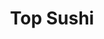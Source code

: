 ---
layout: place
title: "Top Sushi"
permalink: /texas/houston/top-sushi.html
stateAbbr: TX
stateName: Texas
cityName: Houston
place_id: ChIJ9c10p6bDQIYRy_EokfjexHs
photos:
  - name: >-
      places/ChIJ9c10p6bDQIYRy_EokfjexHs/photos/AeeoHcJ7hNfaGl95YV3Tv7P1zP-1jF4fO_nXAfH7PIrg_LL5Q9j8mBCGQHi7pmX2I7jtwQkJxt4ivqzXzrLMBBR_exIEY6XG1L3sG4xowEwyVqQRBhpGXRY6UChko7J-3lRMZKNtQJ0MnkznuY-AoAWrxjdch2z1WUwot71vEyhcB4AnKS4S_ky-zDZ8t8Ceeq7qKikAYXbaftze_eo2GL6xXROUhWwn-ypPmrGNb2Q7_mFuAuv3zhCrmKKqtnryacDu1MnAx6RUqMjjbpVqtpSClLrUOKzalN3PakM2JcqP9T40Gg
    widthPx: 2448
    heightPx: 3264
    authorAttributions:
      - displayName: Top Sushi
        uri: https://maps.google.com/maps/contrib/103064661172433848741
        photoUri: >-
          https://lh3.googleusercontent.com/a-/ALV-UjUgy6AEi1FTXQyjOJrwz9pNKYpXZPyCAEgWj843poy_GUxuMi4=s100-p-k-no-mo
    flagContentUri: >-
      https://www.google.com/local/imagery/report/?cb_client=maps_api_places.places_api&image_key=!1e10!2sAF1QipPZ0j_bNwZDbKltkYiNMa2XdFX13TXSI4pdhDgr&hl=en-US
    googleMapsUri: >-
      https://www.google.com/maps/place//data=!3m4!1e2!3m2!1sAF1QipPZ0j_bNwZDbKltkYiNMa2XdFX13TXSI4pdhDgr!2e10!4m2!3m1!1s0x8640c3a6a774cdf5:0x7bc4def89128f1cb
  - name: >-
      places/ChIJ9c10p6bDQIYRy_EokfjexHs/photos/AeeoHcJr0mjDgL7BAm5XHWtHWPv9Z7gQ8FIX7yMuAEZs9ckpFn22jbokyfhYD1eWnuaq8KSpnv8F6syI4cMo4Ip3OqVCWePMGX2gPMLsxlcCOMYwn2qTqxa02z-Pr3jiXVT1YFbEahdrtnZG706WQGYlhwOm8CdciG6okApUxZDvnync_yaC7hBaCOpA9bc-hWxHetPDu6WMeJ2Kg73OOVE26LuSe0eqSlWTaDzAB8NQ7riEnEafQe2C0qlXiYLkJlPFDx3Aop5z4CZwEiSS1M74irqqjEUyhGZtqEKLcHmLflat0Q
    widthPx: 1041
    heightPx: 626
    authorAttributions:
      - displayName: Top Sushi
        uri: https://maps.google.com/maps/contrib/103064661172433848741
        photoUri: >-
          https://lh3.googleusercontent.com/a-/ALV-UjUgy6AEi1FTXQyjOJrwz9pNKYpXZPyCAEgWj843poy_GUxuMi4=s100-p-k-no-mo
    flagContentUri: >-
      https://www.google.com/local/imagery/report/?cb_client=maps_api_places.places_api&image_key=!1e10!2sAF1QipM-A1U8mOdZLxQYtwKyNI2i2QGa1juTYWrmg8-T&hl=en-US
    googleMapsUri: >-
      https://www.google.com/maps/place//data=!3m4!1e2!3m2!1sAF1QipM-A1U8mOdZLxQYtwKyNI2i2QGa1juTYWrmg8-T!2e10!4m2!3m1!1s0x8640c3a6a774cdf5:0x7bc4def89128f1cb
  - name: >-
      places/ChIJ9c10p6bDQIYRy_EokfjexHs/photos/AeeoHcJo2AOQYn35Iw1PIzD8b5q36eHbDy8kubeKFd5NyrgMka-CDe2YtQj-Bycrff1e4x-jBmFm_Q8wV9FsOBJ3D-8k__qK5V4TxlV3EYvFvyUKho7EUtLzCG57mN9j7xsLj7C4A0eLbG01yjMUga2hI8RGfkkx_FiWYeN7GS0o_2uDAiiPC-u9cRUTv7rZ0yTp-E44flGuCCIqz5mwr8oIavh1Ql4HCWRq9QDf61jV4kgp7WcCZ5i6nPhagJIPap-iPm0FexzNgq7Yu6_2hUomQ1cfYGImVlrDIGllyVNWPgHSRuHPqEvqVzVkaoqTkWcn-V1dPMroZnslliTXekegfA3vFKprAHNwGdz7Yh_DCj-G5yFM15QtP1yaaWDS3umTCEq9FcJIVslpHUexRCHP2nM4JWoTgf39kQFuRxhZv1LyCg
    widthPx: 4032
    heightPx: 3024
    authorAttributions:
      - displayName: حذيفة الجبور
        uri: https://maps.google.com/maps/contrib/109862372232197708781
        photoUri: >-
          https://lh3.googleusercontent.com/a-/ALV-UjWnhv_IwjKD_ccXM4aAUbUf2Ut79eCMFrjfg8boG99gPvKdZgOq=s100-p-k-no-mo
    flagContentUri: >-
      https://www.google.com/local/imagery/report/?cb_client=maps_api_places.places_api&image_key=!1e10!2sCIHM0ogKEICAgICXnpOFEQ&hl=en-US
    googleMapsUri: >-
      https://www.google.com/maps/place//data=!3m4!1e2!3m2!1sCIHM0ogKEICAgICXnpOFEQ!2e10!4m2!3m1!1s0x8640c3a6a774cdf5:0x7bc4def89128f1cb
  - name: >-
      places/ChIJ9c10p6bDQIYRy_EokfjexHs/photos/AeeoHcK14zfc5BAc4VydkKxeSlJYmTxw80PNIfl718jtaNB0X3-6k6caBlym3g81T9b-1UTX1x27DrldlEZKKtGjinovUNdH453AB3v8j_F60K4j7ubwULvpc-RSOf3jDrAcwXjnMQIZ_8DuOKDT0v3z4mub4N-chi1zxTJJ7zps6zf8xRzbanVDxhZsG5UqOWY8XaSR6_GXA0eHUcaQEM6wJ_o08ESxsXij66e8EHPE0WLHpGBdAzriltCutwN875Z0YsTLu2u87YJoh-q3UB0TG9-WJfJr_6DxzZw2LRlyB44XdjL6w4f1kPan2TVsglnw2rc8yez2R1kErTT47xYvColy0jpZ5Pt1CxeLeUQEuoUEsMdO0Q5s-KNawTmbJy9YMvhgdFQuDIZGUeGcyEn3fx4w-od5jKP0s0NB-wBLJZG11YQxVyfqEjFfpBx374W4
    widthPx: 3456
    heightPx: 4608
    authorAttributions:
      - displayName: Joey K.
        uri: https://maps.google.com/maps/contrib/102736467203327463235
        photoUri: >-
          https://lh3.googleusercontent.com/a-/ALV-UjUXlBGu0JVbOOOwlLkzhkNhqZX1Q95aNzK8wGyC5xhsqbjBTlfW=s100-p-k-no-mo
    flagContentUri: >-
      https://www.google.com/local/imagery/report/?cb_client=maps_api_places.places_api&image_key=!1e10!2sCIABIhADyc5UcAUH7mfIp4cABr6l&hl=en-US
    googleMapsUri: >-
      https://www.google.com/maps/place//data=!3m4!1e2!3m2!1sCIABIhADyc5UcAUH7mfIp4cABr6l!2e10!4m2!3m1!1s0x8640c3a6a774cdf5:0x7bc4def89128f1cb
  - name: >-
      places/ChIJ9c10p6bDQIYRy_EokfjexHs/photos/AeeoHcIHqzRm555lC8lddaZMQEu7WACv8s7tDWjtev4q9u5EXvop-FfnTmzbuOxdKg8QIRPL7h_49iIqoPVZOzu7pjtnxVATgqsbFu8ROCFpSUcVboqjule6f6CeWyN0w6I6oR-DwJZwonijpSLB5NkwGRVXD1bwhcXDu-SvvjZqlW7Q9K09zMCpfUtsSQtb13VnCC4wFQUEH52sPxGBTkXA5byCDQhXPwl_aP8_NqwiWPXA-Tu9wVz6LAQD7hVIbyq6_XnsjktokDGrSVC0rzZ5uf-K-xsO8OKqAFqmnLpqXAh43tiQ6NB5xDZUHOfnCNlqzivXCb777m5yQIWhST2wTh93gdoF8qeL1sV3K6NPxbe2aIJEAI2O_gIg6ZvlkF-jEPMPwD2u0Adb9_OaFaCNgK8PuvFQH6aPJdtvaqYXbz4
    widthPx: 3600
    heightPx: 4800
    authorAttributions:
      - displayName: Tram Ngu
        uri: https://maps.google.com/maps/contrib/109524605735569376950
        photoUri: >-
          https://lh3.googleusercontent.com/a-/ALV-UjX-Z1aOKxyIrnOo6QnxbdxnINJLdWjoOL3zaimP0-g4KhdiicSk=s100-p-k-no-mo
    flagContentUri: >-
      https://www.google.com/local/imagery/report/?cb_client=maps_api_places.places_api&image_key=!1e10!2sCIHM0ogKEICAgMDg8LWSPA&hl=en-US
    googleMapsUri: >-
      https://www.google.com/maps/place//data=!3m4!1e2!3m2!1sCIHM0ogKEICAgMDg8LWSPA!2e10!4m2!3m1!1s0x8640c3a6a774cdf5:0x7bc4def89128f1cb
  - name: >-
      places/ChIJ9c10p6bDQIYRy_EokfjexHs/photos/AeeoHcJ-bZCfBv9zTGqZi1ibsescTA0y_TDPqUDpRtAyYEbvbCPKq1RCcdzr5Rl646Ctapkbk9qk_uzlZ5SIDVirIlOixi2SbB2BGS-thnagbJND1fGXzXuZK2AeU5FE-AdxrnOzGIHL82ft_vRUmHXQkrDjZ9Rupwf2OUqu9VMAJJejh74i4RaNRG3XgeR52Sgu3JliZOekkA29wCvXaIBEzKksU5gxrJcDZnkqPPQ_aklDARLRSjP1b2gB2738ZY8x3b0IGidZP7Uiw4ep6VADV12oNWdHCajsjyHCHo4qgHR_7KpiE32BuDiPg38RcAzl_Dc4jOO_OFPE6zzRBh13BpilACvnwA-uuoNEfMyGu2csr1nP_v4rOIQm7F5FkqMQy7H85kEENXMicuVOnoNTDgrsLRopHMcqfuo8JuD1tMY-sCDf
    widthPx: 4160
    heightPx: 2340
    authorAttributions:
      - displayName: Gus G.
        uri: https://maps.google.com/maps/contrib/100842671020956301782
        photoUri: >-
          https://lh3.googleusercontent.com/a-/ALV-UjXVn53Xjz4W7KDaBiy5RrysbWuAIabni9ymbBJ2xj26trcF7YBgSg=s100-p-k-no-mo
    flagContentUri: >-
      https://www.google.com/local/imagery/report/?cb_client=maps_api_places.places_api&image_key=!1e10!2sCIHM0ogKEICAgIDEmJO25QE&hl=en-US
    googleMapsUri: >-
      https://www.google.com/maps/place//data=!3m4!1e2!3m2!1sCIHM0ogKEICAgIDEmJO25QE!2e10!4m2!3m1!1s0x8640c3a6a774cdf5:0x7bc4def89128f1cb
  - name: >-
      places/ChIJ9c10p6bDQIYRy_EokfjexHs/photos/AeeoHcJbWFOUAj6LRtUvDMMSYPJvHVMWVcokTjLw2otd-5SdMBiK3OKwvnk7FwSNcN2kEDvMxS1-r2fYqrtkSbRVxQcqYf-LB4-JFaFb8fPLqt_yETDNZ3VDQapjk2jHRHedcbTNzvs5rMa0q15nRXny50XwO2lbD4rQNKr6viDuurScsEDVQMMgvl5x5Kp8Nu40gHkjilS4VZLRTHZVmBf0iSxocvwgz6-XZJRB6MRHXCiQOOUt3UwC7NMtwy6MvLnZBfiwShgaHBNp_CL7xhjivN8U4LtRl1KiTT1OqpcvkBvcQSJqRaJGd4xkbpDchjwfITNN3NT6XfaMkOdlDw1mJtWNFPkjy05lL1KKt3yHCE0ajtpynAfNYJwoYmuUevPFuV1KbqsgPYA0T4BzxsGmXCmUkEEmZbyLUfKOoeXESYsuH98
    widthPx: 3024
    heightPx: 4032
    authorAttributions:
      - displayName: Tram Ngu
        uri: https://maps.google.com/maps/contrib/109524605735569376950
        photoUri: >-
          https://lh3.googleusercontent.com/a-/ALV-UjX-Z1aOKxyIrnOo6QnxbdxnINJLdWjoOL3zaimP0-g4KhdiicSk=s100-p-k-no-mo
    flagContentUri: >-
      https://www.google.com/local/imagery/report/?cb_client=maps_api_places.places_api&image_key=!1e10!2sCIHM0ogKEICAgMDg8LWSnAE&hl=en-US
    googleMapsUri: >-
      https://www.google.com/maps/place//data=!3m4!1e2!3m2!1sCIHM0ogKEICAgMDg8LWSnAE!2e10!4m2!3m1!1s0x8640c3a6a774cdf5:0x7bc4def89128f1cb
  - name: >-
      places/ChIJ9c10p6bDQIYRy_EokfjexHs/photos/AeeoHcJfnZRYV1S2IfSSa4kDXBxFqhhxVNgE-DkbNKFgY8QE--O7ISBz6Xkx_ZBq5nT1yn5A0-zqAhENi1eQ8mR7QmeUspDAyjfNlDj9e6jtPYSrPOJJfPjdjkXlKykejfMNQrHZdLuH_nYa5L-98ndpPDNZflNfwSfOhVLNCk0A4Pna51ffuWK24qWFd_uezUf30z0ge_YYbptqHOmS1zkB0q0w_F13KDKdJ4NCt0ZexG3ieuTtw_dauyi1Nj9pvlnS3jGCj7giBK-PrD3OrpxDtVgc3K9CXxwcMznxzetFyd54zk_xNrWdcrWxFwaG_NfQxPVvGpibh9IOUrXoLuQGl7Nxw-2uCTkTZ8wQdsee-uo1EUhePRg0J61zB61TSm1pwzKXxB9WzPjzTM-K8lTvnUcQasVFw6yFYwXVas8kFhapHg
    widthPx: 4284
    heightPx: 4284
    authorAttributions:
      - displayName: Ritapooh
        uri: https://maps.google.com/maps/contrib/115279606287969644201
        photoUri: >-
          https://lh3.googleusercontent.com/a-/ALV-UjUbidEgf8bEVazI1u0Yf_hQNa4hTFTOOTGkjdfRXkkttRkqhsvFtQ=s100-p-k-no-mo
    flagContentUri: >-
      https://www.google.com/local/imagery/report/?cb_client=maps_api_places.places_api&image_key=!1e10!2sCIHM0ogKEICAgIDv3r_wUg&hl=en-US
    googleMapsUri: >-
      https://www.google.com/maps/place//data=!3m4!1e2!3m2!1sCIHM0ogKEICAgIDv3r_wUg!2e10!4m2!3m1!1s0x8640c3a6a774cdf5:0x7bc4def89128f1cb
  - name: >-
      places/ChIJ9c10p6bDQIYRy_EokfjexHs/photos/AeeoHcL1pzz1yhZN50oS-eANa0QZI2TQHu0_J9FkeW9TTUf6jjbqamzWUX1OQUhso8WGLBaUtZ8A5MfO5jEWXLi9SkS5lon-Xoj6RJjmgB1Ap0rknIDnbYN4mRfIXNvz5XOtKqMgogoeyknwhp15xYG1XljKvnLUVcKs67sEslw2YtVbdsvKHOAz2OkVWYoJMs2MBg31u62er-4zGKsMAqYD3YpHplXgYXaQ_7ip7itNXRtabdbnLAVNYt_ao11A7wtW78KWYTWAHr-szG89Rg0-gYvS_qHC9FC4dIni9Jat0BhCAEb9oG0Jy_ww14JVKjuc3pFVsjowwOop41UzZUGVX2MmvbSFRacSKBX4hrJuSlQEJyfD4hRF3eXvCrfJtREsxBJ6hqKzxtuzxg4CITo-c7bwfeXPvidC9wHHc86CNmdCxfVh
    widthPx: 4032
    heightPx: 3024
    authorAttributions:
      - displayName: Gavin
        uri: https://maps.google.com/maps/contrib/111360004622733113386
        photoUri: >-
          https://lh3.googleusercontent.com/a-/ALV-UjUE11rn0YKwVdkbSHMDBBGBCwKffmsMzaDCsY05zOpzQWrairo5Rg=s100-p-k-no-mo
    flagContentUri: >-
      https://www.google.com/local/imagery/report/?cb_client=maps_api_places.places_api&image_key=!1e10!2sCIHM0ogKEICAgICK1ILRkgE&hl=en-US
    googleMapsUri: >-
      https://www.google.com/maps/place//data=!3m4!1e2!3m2!1sCIHM0ogKEICAgICK1ILRkgE!2e10!4m2!3m1!1s0x8640c3a6a774cdf5:0x7bc4def89128f1cb
  - name: >-
      places/ChIJ9c10p6bDQIYRy_EokfjexHs/photos/AeeoHcLjyi9ydrTZLPZyBhUbl6cfPcBq2DfQudUNtBJsazgheIqD2OuI5vFuSznR2Jybj7s0EtW8cUKIx7WzUmqUB9T9sbMjowOsLYhZ0ZIvNGFxD1TuP-Jv__TF1WPhFMudOFPvsT2X7WZZPyqsFIjj8DVvIMxNjOuMkbhlrSflmcwOGN8osZ9-CWPJFpYA9kQNIJErffbmi5pN-E0eTWnFg3WB7WRnMNmzaY6hvNZSUXakGO7thpt9UErSsBGw-dDbWhK1rqiUbpNB6qdD9m1GHlLjEjQNVt0UgqSiKlnUl-ekWGtgezrROpDHEA69Kwlr6XBo4DXijSHlbGTryEFr8jx-dJjPnGF2p5RPP8gy4NYhqyKpRUVYK_y9bKmg2CicGmNAEohNP80p5aPRAyVpZXWGx4b-R8N43iSuJ5Msfhru7Gsi
    widthPx: 3024
    heightPx: 4032
    authorAttributions:
      - displayName: Camaron gamez Ruvalcaba
        uri: https://maps.google.com/maps/contrib/104001662315800581647
        photoUri: >-
          https://lh3.googleusercontent.com/a-/ALV-UjVAvLx7TbjMC0qpxgCKze2XH3etyHFZklCEGoPaPMCwkhJTx6__=s100-p-k-no-mo
    flagContentUri: >-
      https://www.google.com/local/imagery/report/?cb_client=maps_api_places.places_api&image_key=!1e10!2sCIHM0ogKEICAgIDMrK7Q5wE&hl=en-US
    googleMapsUri: >-
      https://www.google.com/maps/place//data=!3m4!1e2!3m2!1sCIHM0ogKEICAgIDMrK7Q5wE!2e10!4m2!3m1!1s0x8640c3a6a774cdf5:0x7bc4def89128f1cb
address: 8401 Westheimer Rd, Houston, TX 77063, USA
street: 8401 Westheimer Rd
city: Houston
state: TX
zip: '77063'
country: USA
neighborhood: Mid West
latitude: '29.736512'
longitude: '-95.514975'
accessibility_options:
  wheelchairAccessibleParking: true
  wheelchairAccessibleEntrance: true
  wheelchairAccessibleSeating: true
business_status: OPERATIONAL
name: Top Sushi
google_maps_links:
  directionsUri: >-
    https://www.google.com/maps/dir//''/data=!4m7!4m6!1m1!4e2!1m2!1m1!1s0x8640c3a6a774cdf5:0x7bc4def89128f1cb!3e0
  placeUri: https://maps.google.com/?cid=8918498321269060043
  writeAReviewUri: >-
    https://www.google.com/maps/place//data=!4m3!3m2!1s0x8640c3a6a774cdf5:0x7bc4def89128f1cb!12e1
  reviewsUri: >-
    https://www.google.com/maps/place//data=!4m4!3m3!1s0x8640c3a6a774cdf5:0x7bc4def89128f1cb!9m1!1b1
  photosUri: >-
    https://www.google.com/maps/place//data=!4m3!3m2!1s0x8640c3a6a774cdf5:0x7bc4def89128f1cb!10e5
primary_type: Sushi Restaurant
opening_hours:
  regular: null
  current: null
secondary_opening_hours:
  regular:
    weekdayDescriptions: null
    type: null
  current:
    weekdayDescriptions: null
    type: null
phone: null
price_level: null
price_range: null
rating: null
rating_count: 0
website: null
description: null
reviews: null
parking_options: null
payment_options: null
allow_dogs: null
curbside_pickup: null
delivery: null
dine_in: null
good_for_children: null
good_for_groups: null
good_for_sports: null
live_music: null
menu_for_children: null
outdoor_seating: null
reservable: null
restroom: null
serves_beer: null
serves_breakfast: null
serves_brunch: null
serves_cocktails: null
serves_coffee: null
serves_dinner: null
serves_dessert: null
serves_lunch: null
serves_vegetarian_food: null
serves_wine: null
takeout: null

---